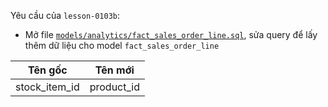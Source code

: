 Yêu cầu của `lesson-0103b`:
- Mở file [`models/analytics/fact_sales_order_line.sql`](../models/analytics/fact_sales_order_line.sql), sửa query để lấy thêm dữ liệu cho model `fact_sales_order_line`

| Tên gốc         | Tên mới      |
|-----------------|--------------|
| stock_item_id   | product_id   |